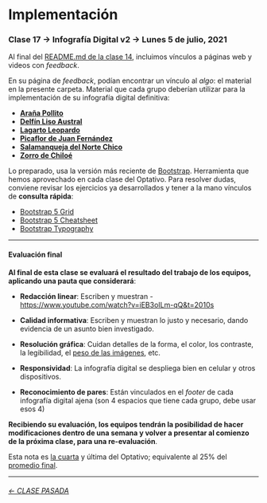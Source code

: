 # Implementación

###  Clase 17 → Infografía Digital v2 → Lunes 5 de julio, 2021

Al final del [README.md de la clase 14](https://github.com/profesorfaco/dno075-2021-1/tree/main/clase-14#avances), incluimos vínculos a páginas web y videos con *feedback*.

En su página de *feedback*, podían encontrar un vínculo al *algo*: el material en la presente carpeta. Material que cada grupo deberían utilizar para la implementación de su infografía digital definitiva:

- **[Araña Pollito](https://profesorfaco.github.io/dno075-2021-1/clase-17/implementacion-arana/index.html)**
- **[Delfín Liso Austral](https://profesorfaco.github.io/dno075-2021-1/clase-17/implementacion-delfin/index.html)**
- **[Lagarto Leopardo](https://profesorfaco.github.io/dno075-2021-1/clase-17/implementacion-lagarto/index.html)**
- **[Picaflor de Juan Fernández](https://profesorfaco.github.io/dno075-2021-1/clase-17/implementacion-picaflor/index.html)**
- **[Salamanqueja del Norte Chico](https://profesorfaco.github.io/dno075-2021-1/clase-17/implementacion-salamanqueja/index.html)**
- **[Zorro de Chiloé](https://profesorfaco.github.io/dno075-2021-1/clase-17/implementacion-zorro/index.html)**

Lo preparado, usa la versión más reciente de [Bootstrap](https://getbootstrap.com/). Herramienta que hemos aprovechado en cada clase del Optativo. Para resolver dudas, conviene revisar los ejercicios ya desarrollados y tener a la mano vínculos de **consulta rápida**:

- [Bootstrap 5 Grid](https://getbootstrap.com/docs/5.0/examples/grid/)
- [Bootstrap 5 Cheatsheet](https://getbootstrap.com/docs/5.0/examples/cheatsheet/)
- [Bootstrap Typography](https://www.tutorialrepublic.com/twitter-bootstrap-tutorial/bootstrap-typography.php)

- - - - - - - - - 

#### Evaluación final

**Al final de esta clase se evaluará el resultado del trabajo de los equipos, aplicando una pauta que considerará**:

- **Redacción linear**: Escriben y muestran - https://www.youtube.com/watch?v=iEB3oILm-qQ&t=2010s

- **Calidad informativa**: Escriben y muestran lo justo y necesario, dando evidencia de un asunto bien investigado.

- **Resolución gráfica**: Cuidan detalles de la forma, el color, los contraste, la legibilidad, el [peso de las imágenes](https://github.com/profesorfaco/dno075-2021-1/tree/main/clase-14#clase-14--infograf%C3%ADa-digital-v2--lunes-14-de-junio-2021), etc.

- **Responsividad**: La infografía digital se despliega bien en celular y otros dispositivos.

- **Reconocimiento de pares**: Están vinculados en el *footer* de cada infografía digital ajena (son 4 espacios que tiene cada grupo, debe usar esos 4)

**Recibiendo su evaluación, los equipos tendrán la posibilidad de hacer modificaciones dentro de una semana y volver a presentar al comienzo de la próxima clase, para una re-evaluación**. 

Esta nota es [la cuarta](https://docs.google.com/spreadsheets/d/1F8X4SfuIPLewy1c-Lw1gaIW4CIYZxy7JeKbyklCPEK4/edit?usp=sharing) y última del Optativo; equivalente al 25% del [promedio final](https://docs.google.com/spreadsheets/d/1tkjn9lcySclYiM9l8LZWia_8aAZ3foN0pKWi8Eqrt0Y/edit?usp=sharing).

- - - - - - - - - - -

###### [← CLASE PASADA](https://github.com/profesorfaco/dno075-2021/tree/main/clase-14)
